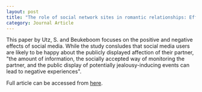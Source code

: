 ```yaml
---
layout: post
title: "The role of social network sites in romantic relationships: Effects on jealousy"
category: Journal Article
---
```

This paper by Utz, S. and Beukeboom focuses on the positive and negative effects of social media.
While the study consludes that social media users are likely to be happy about the publicly displayed
affection of their partner, "the amount of information, the socially accepted way of monitoring the partner, and the public
display of potentially jealousy-inducing events can lead to negative experiences".
<!-- more -->
Full article can be accessed from [here](https://pdfs.semanticscholar.org/99e1/fcf5be7fd205ae46f07f537b08665079557d.pdf).
